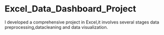 # Excel_Data_Dashboard_Project
I developed a comprehensive project in Excel,it involves several stages data preprocessing,datacleaning and data visualization.


